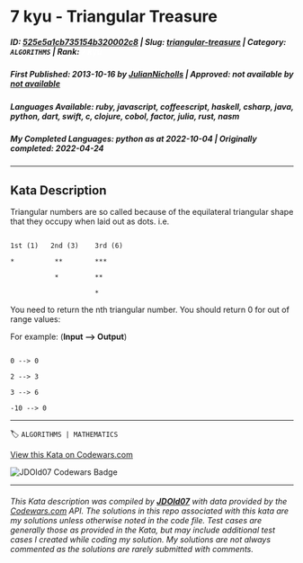 # 7 kyu - Triangular Treasure

##### **ID**: [525e5a1cb735154b320002c8](https://www.codewars.com/kata/525e5a1cb735154b320002c8) | **Slug**: [triangular-treasure](https://www.codewars.com/kata/525e5a1cb735154b320002c8) | **Category**: `ALGORITHMS` | **Rank**: <span style="color:white">7 kyu</span>

##### **First Published**: 2013-10-16 ***by*** [JulianNicholls](https://www.codewars.com/users/JulianNicholls) | **Approved**: *not available* ***by*** [*not available*](*https://www.codewars.com*)

##### **Languages Available**: ruby, javascript, coffeescript, haskell, csharp, java, python, dart, swift, c, clojure, cobol, factor, julia, rust, nasm

##### **My Completed Languages**: python ***as at*** 2022-10-04 | **Originally completed**: 2022-04-24

---

## Kata Description


Triangular numbers are so called because of the equilateral triangular shape that they occupy when laid out as dots. i.e.



```

1st (1)   2nd (3)    3rd (6)

*          **        ***

           *         **

                     *

```



You need to return the nth triangular number. You should return 0 for out of range values:



For example: (**Input --> Output**)



```

0 --> 0

2 --> 3

3 --> 6

-10 --> 0

```



---


🏷 `ALGORITHMS | MATHEMATICS`


[View this Kata on Codewars.com](https://www.codewars.com/kata/525e5a1cb735154b320002c8)

![](https://www.codewars.com/users/jdold07/badges/large "JDOld07 Codewars Badge")

---

###### *This Kata description was compiled by [**JDOld07**](https://tpstech.dev) with data provided by the [Codewars.com](https://www.codewars.com) API.  The solutions in this repo associated with this kata are my solutions unless otherwise noted in the code file.  Test cases are generally those as provided in the Kata, but may include additional test cases I created while coding my solution.  My solutions are not always commented as the solutions are rarely submitted with comments.*
